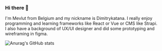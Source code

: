 ### Hi there 👋

I'm Mevlut from Belgium and my nickname is Dimitrykatana. I really enjoy programming and learning frameworks like React or Vue 
or CMS like Strapi. I also have a background of UX/UI designer and did some prototyping and wireframing in figma. 

![Anurag's GitHub stats](https://github-readme-stats.vercel.app/api?username=dimitrykatana&count_private=trueshow_icons=true&theme=tokyonight)
